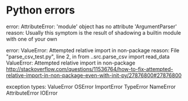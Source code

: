 # Python errors

error: AttributeError: 'module' object has no attribute 'ArgumentParser'
reason: Usually this symptom is the result of shadowing a builtin module with one of your own

error: ValueError: Attempted relative import in non-package 
reason:
      File "parse_csv_test.py", line 2, in <module>
        from ..src.parse_csv import read_data
    ValueError: Attempted relative import in non-package
http://stackoverflow.com/questions/11536764/how-to-fix-attempted-relative-import-in-non-package-even-with-init-py/27876800#27876800


exception types:
ValueError 
OSError 
ImportError
TypeError
NameError
AttributeError
IOError





